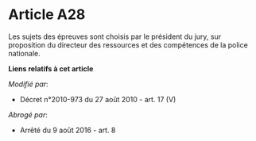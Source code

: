 # Article A28

Les sujets des épreuves sont choisis par le président du jury, sur proposition du directeur des ressources et des compétences
de la police nationale.

**Liens relatifs à cet article**

_Modifié par_:

  - Décret n°2010-973 du 27 août 2010 - art. 17 (V)

_Abrogé par_:

  - Arrêté du 9 août 2016 - art. 8
